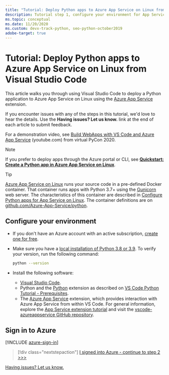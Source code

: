 ```yaml
---
title: "Tutorial: Deploy Python apps to Azure App Service on Linux from Visual Studio Code"
description: Tutorial step 1, configure your environment for App Service
ms.topic: conceptual
ms.date: 11/20/2020
ms.custom: devx-track-python, seo-python-october2019
adobe-target: true
---
```


# Tutorial: Deploy Python apps to Azure App Service on Linux from Visual Studio Code

This article walks you through using Visual Studio Code to deploy a Python application to Azure App Service on Linux using the [Azure App Service](https://marketplace.visualstudio.com/items?itemName=ms-azuretools.vscode-azureappservice) extension.

If you encounter issues with any of the steps in this tutorial, we'd love to hear the details. Use the **Having issues? Let us know.** link at the end of each article to submit feedback.

For a demonstration video, see <a href="https://www.youtube.com/watch?v=dNVvFttc-sA&feature=youtu.be&ocid=AID3006292" target="_blank">Build WebApps with VS Code and Azure App Service</a> (youtube.com) from virtual PyCon 2020.

> [!NOTE]
> If you prefer to deploy apps through the Azure portal or CLI, see **[Quickstart: Create a Python app in Azure App Service on Linux](/azure/app-service/quickstart-python)**.

> [!TIP]
> [Azure App Service on Linux](/azure/app-service/overview#app-service-on-linux) runs your source code in a pre-defined Docker container. That container runs apps with Python 3.7+ using the [Gunicorn](https://gunicorn.org) web server. The characteristics of this container are described in [Configure Python apps for App Service on Linux](/azure/app-service/configure-language-python). The container definitions are on [github.com/Azure-App-Service/python](https://github.com/Azure-App-Service/python/tree/master/).

## Configure your environment

- If you don't have an Azure account with an active subscription, [create one for free](https://azure.microsoft.com/free/?utm_source=campaign&utm_campaign=vscode-tutorial-appservice-extension&mktingSource=vscode-tutorial-appservice-extension).

- Make sure you have a [local installation of Python 3.8 or 3.9](https://python.org/downloads). To verify your version, run the following command:

    ```bash
    python --version
    ```

- Install the following software:
  - [Visual Studio Code](https://code.visualstudio.com/).
  - Python and the [Python](https://marketplace.visualstudio.com/items?itemName=ms-python.python) extension as described on [VS Code Python Tutorial - Prerequisites](https://code.visualstudio.com/docs/python/python-tutorial).
  - The [Azure App Service](https://marketplace.visualstudio.com/items?itemName=ms-azuretools.vscode-azureappservice) extension, which provides interaction with Azure App Service from within VS Code. For general information, explore the [App Service extension tutorial](https://code.visualstudio.com/tutorials/app-service-extension/getting-started) and visit the [vscode-azureappservice GitHub repository](https://github.com/Microsoft/vscode-azureappservice).

## Sign in to Azure

[!INCLUDE [azure-sign-in](includes/azure-sign-in.md)]

> [!div class="nextstepaction"]
> [I signed into Azure - continue to step 2 >>>](tutorial-deploy-app-service-on-linux-02.md)

[Having issues? Let us know.](https://aka.ms/FlaskVSCQuickstartHelp)
